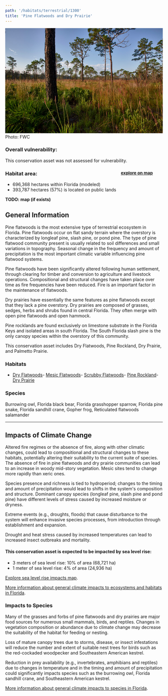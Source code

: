 ```yaml
---
path: '/habitats/terrestrial/1300'
title: 'Pine Flatwoods and Dry Prairie'
---
```


<content-header icon="pine_flatwoods_dry_prairie" title="Pine Flatwoods and Dry Prairie"></content-header>

<div id="TopSection">

<div class="header-photo"><img src="1300.jpg" alt="Photo for 1300"/>
<figcaption>Photo: FWC</figcaption></div>

<div>

### Overall vulnerability:

This conservation asset was not assessed for vulnerability.

<h3>Habitat area: 
<a href="/habitats/terrestrial/1300/map" style="float:right;font-size:smaller;margin-right: 2rem;">
<fa-icon name="map"></fa-icon>
explore on map
</a>
</h3>

-   696,368 hectares within Florida (modeled)
-   393,787 hectares (57%) is located on public lands

</div>
</div>

**TODO: map (if exists)**

## General Information

Pine flatwoods is the most extensive type of terrestrial ecosystem in Florida.  Pine flatwoods occur on flat sandy terrain where the overstory is characterized by longleaf pine, slash pine, or pond pine. The type of pine flatwood community present is usually related to soil differences and small variations in topography. Seasonal change in the frequency and amount of precipitation is the most important climatic variable influencing pine flatwood systems.  

Pine flatwoods have been significantly altered following human settlement, through clearing for timber and conversion to agriculture and livestock operations.  Compositional and structural changes have taken place over time as fire frequencies have been reduced.  Fire is an important factor in the maintenance of flatwoods.  

Dry prairies have essentially the same features as pine flatwoods except that they lack a pine overstory.   Dry prairies are composed of grasses, sedges, herbs and shrubs found in central Florida. They often merge with open pine flatwoods and open hammock.  

Pine rocklands are found exclusively on limestone substrate in the Florida Keys and isolated areas in south Florida. The South Florida slash pine is the only canopy species within the overstory of this community.

This conservation asset includes Dry Flatwoods, Pine Rockland, Dry Prairie, and Palmetto Prairie.

### Habitats

- [Dry Flatwoods](/habitats//habitats/terrestrial/1310)- [Mesic Flatwoods](/habitats//habitats/terrestrial/1311)- [Scrubby Flatwoods](/habitats//habitats/terrestrial/1312)- [Pine Rockland](/habitats//habitats/terrestrial/1320)- [Dry Prairie](/habitats//habitats/terrestrial/1330)



### Species

Burrowing owl, Florida black bear, Florida grasshopper sparrow, Florida pine snake, Florida sandhill crane, Gopher frog, Reticulated flatwoods salamander

<hr />

## Impacts of Climate Change

Altered fire regimes or the absence of fire, along with other climatic changes, could lead to compositional and structural changes to these habitats, potentially altering their suitability to the current suite of species.  The absence of fire in pine flatwoods and dry prairie communities can lead to an increase in woody mid-story vegetation. Mesic sites tend to change more rapidly than xeric ones. 

 Species presence and richness is tied to hydroperiod; changes to the timing and amount of precipitation would lead to shifts in the system's composition and structure.   Dominant canopy species (longleaf pine, slash pine and pond pine) have different levels of stress caused by increased moisture or dryness.  

Extreme events (e.g., droughts, floods) that cause disturbance to the system will enhance invasive species processes, from introduction through establishment and expansion.  

Drought and heat stress caused by increased temperatures can lead to increased insect outbreaks and mortality.


#### This conservation asset is expected to be impacted by sea level rise:

- 3 meters of sea level rise: 10% of area (68,721 ha)
- 1 meter of sea level rise: 4% of area (24,936 ha)

[Explore sea level rise impacts map](/habitats/terrestrial/1300/map).


[More information about general climate impacts to ecosystems and habitats in Florida](/impacts/habitats).

### Impacts to Species

Many of the grasses and forbs of pine flatwoods and dry prairies are major food sources for numerous small mammals, birds, and reptiles.  Changes in vegetation composition or abundance due to climate change may decrease the suitability of the habitat for feeding or nesting. 

Loss of mature canopy trees due to storms, disease, or insect infestations will reduce the number and extent of suitable nest trees for birds such as the red-cockaded woodpecker and Southeastern American kestrel.  

Reduction in prey availability (e.g., invertebrates, amphibians and reptiles) due to changes in temperature and in the timing and amount of precipitation could significantly impacts species such as the burrowing owl, Florida sandhill crane, and Southeastern American kestrel.

[More information about general climate impacts to species in Florida](/impacts/species).






